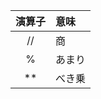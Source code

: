 |  演算子  | 意味 |
|:-------:|:----------|
|  //     |   商      |
|  %      |   あまり  |
|  **     |   べき乗  |
